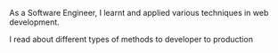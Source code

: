 As a Software Engineer, I learnt and applied various techniques in web development.

I read about different types of methods to developer to production
